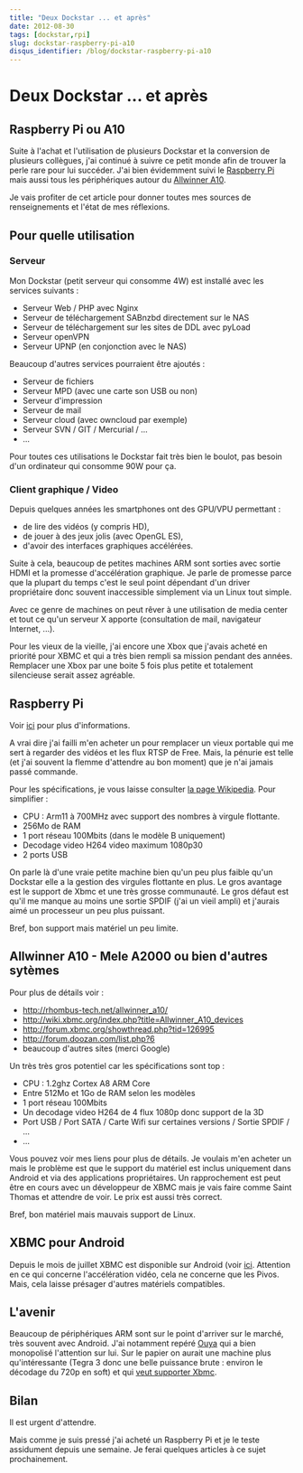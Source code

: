 ```yaml
---
title: "Deux Dockstar ... et après"
date: 2012-08-30
tags: [dockstar,rpi]
slug: dockstar-raspberry-pi-a10
disqus_identifier: /blog/dockstar-raspberry-pi-a10
---
```

# Deux Dockstar ... et après

## Raspberry Pi ou A10
Suite à l'achat et l'utilisation de plusieurs Dockstar et la conversion de plusieurs collègues, j'ai continué à suivre ce petit monde afin de trouver la perle rare pour lui succéder. J'ai bien évidemment suivi le [Raspberry Pi](http://www.raspberrypi.org/) mais aussi tous les périphériques autour du [Allwinner A10](http://rhombus-tech.net/allwinner_a10/).

Je vais profiter de cet article pour donner toutes mes sources de renseignements et l'état de mes réflexions.

## Pour quelle utilisation

###  Serveur
Mon Dockstar (petit serveur qui consomme 4W) est installé avec les services suivants :

* Serveur Web / PHP avec Nginx 
* Serveur de téléchargement SABnzbd directement sur le NAS
* Serveur de téléchargement sur les sites de DDL avec pyLoad
* Serveur openVPN
* Serveur UPNP (en conjonction avec le NAS)

Beaucoup d'autres services pourraient être ajoutés :

* Serveur de fichiers
* Serveur MPD (avec une carte son USB ou non)
* Serveur d'impression
* Serveur de mail
* Serveur cloud (avec owncloud par exemple)
* Serveur SVN / GIT / Mercurial / ...
* ...

Pour toutes ces utilisations le Dockstar fait très bien le boulot, pas besoin d'un ordinateur qui consomme 90W pour ça.

### Client graphique / Video

Depuis quelques années les smartphones ont des GPU/VPU permettant :

* de lire des vidéos (y compris HD),
* de jouer à des jeux jolis (avec OpenGL ES),
* d'avoir des interfaces graphiques accélérées. 

Suite à cela, beaucoup de petites machines ARM sont sorties avec sortie HDMI et la promesse d'accélération graphique. Je parle de promesse parce que la plupart du temps c'est le seul point dépendant d'un driver propriétaire donc souvent inaccessible simplement via un Linux tout simple.

Avec ce genre de machines on peut rêver à une utilisation de media center et tout ce qu'un serveur X apporte (consultation de mail, navigateur Internet, ...).

Pour les vieux de la vieille, j'ai encore une Xbox que j'avais acheté en priorité pour XBMC et qui a très bien rempli sa mission pendant des années. Remplacer une Xbox par une boite 5 fois plus petite et totalement silencieuse serait assez agréable.

## Raspberry Pi

Voir [ici](http://www.raspberrypi.org/) pour plus d'informations.

A vrai dire j'ai failli m'en acheter un pour remplacer un vieux portable qui me sert à regarder des vidéos et les flux RTSP de Free. Mais, la pénurie est telle (et j'ai souvent la flemme d'attendre au bon moment) que je n'ai jamais passé commande.

Pour les spécifications, je vous laisse consulter [la page Wikipedia](http://fr.wikipedia.org/wiki/Raspberry_Pi).
Pour simplifier :

* CPU : Arm11 à 700MHz avec support des nombres à virgule flottante.
* 256Mo de RAM
* 1 port réseau 100Mbits (dans le modèle B uniquement)
* Decodage video H264 video maximum 1080p30
* 2 ports USB

On parle là d'une vraie petite machine bien qu'un peu plus faible qu'un Dockstar elle a la gestion des virgules flottante en plus. Le gros avantage est le support de Xbmc et une très grosse communauté. Le gros défaut est qu'il me manque au moins une sortie SPDIF (j'ai un vieil ampli) et j'aurais aimé un processeur un peu plus puissant.

Bref, bon support mais matériel un peu limite.

## Allwinner A10 - Mele A2000 ou bien d'autres sytèmes

Pour plus de détails voir :

* http://rhombus-tech.net/allwinner_a10/
* http://wiki.xbmc.org/index.php?title=Allwinner_A10_devices
* http://forum.xbmc.org/showthread.php?tid=126995
* http://forum.doozan.com/list.php?6
* beaucoup d'autres sites (merci Google)

Un très très gros potentiel car les spécifications sont top :

* CPU : 1.2ghz Cortex A8 ARM Core
* Entre 512Mo et 1Go de RAM selon les modèles
* 1 port réseau 100Mbits
* Un decodage video H264 de 4 flux 1080p donc support de la 3D
* Port USB / Port SATA / Carte Wifi sur certaines versions / Sortie SPDIF / ...
* ...

Vous pouvez voir mes liens pour plus de détails. Je voulais m'en acheter un mais le problème est que le support du matériel est inclus uniquement dans Android et via des applications propriétaires. Un rapprochement est peut être en cours avec un développeur de XBMC mais je vais faire comme Saint Thomas et attendre de voir. Le prix est aussi très correct.

Bref, bon matériel mais mauvais support de Linux.

## XBMC pour Android

Depuis le mois de juillet XBMC est disponible sur Android (voir [ici](http://xbmc.org/theuni/2012/07/13/xbmc-for-android/). Attention en ce qui concerne l'accélération vidéo, cela ne concerne que les Pivos. Mais, cela laisse présager d'autres matériels compatibles.

## L'avenir

Beaucoup de périphériques ARM sont sur le point d'arriver sur le marché, très souvent avec Android. J'ai notamment repéré [Ouya](http://www.kickstarter.com/projects/ouya/ouya-a-new-kind-of-video-game-console) qui a bien monopolisé l'attention sur lui. Sur le papier on aurait une machine plus qu'intéressante (Tegra 3 donc une belle puissance brute : environ le décodage du 720p en soft) et qui [veut supporter Xbmc](http://xbmc.org/natethomas/2012/08/07/xbmc-and-ouya-oh-yeah/).

## Bilan

Il est urgent d'attendre.



Mais comme je suis pressé j'ai acheté un Raspberry Pi et je le teste assidument depuis une semaine. Je ferai quelques articles à ce sujet prochainement.
